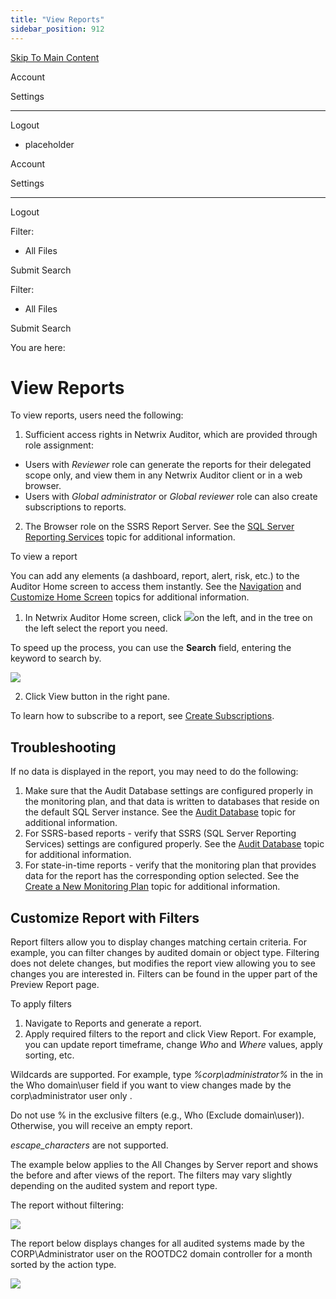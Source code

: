 ```yaml
---
title: "View Reports"
sidebar_position: 912
---
```


[Skip To Main Content](#)

Account

Settings

---

Logout

* placeholder

Account

Settings

---

Logout

Filter: 

* All Files

Submit Search

Filter: 

* All Files

Submit Search

You are here:

# View Reports

To view reports, users need the following:

1. Sufficient access rights in Netwrix Auditor, which are provided through role assignment:

* Users with *Reviewer* role can generate the reports for their delegated scope only, and view them in any Netwrix Auditor client or in a web browser.
* Users with *Global administrator* or *Global reviewer* role can also create subscriptions to reports.

2. The Browser role on the SSRS Report Server. See the [SQL Server Reporting Services](../../Requirements/SQLServerReportingService.htm "Configure SSRS Account") topic for additional information.

To view a report

You can add any elements (a dashboard, report, alert, risk, etc.) to the Auditor Home screen to access them instantly. See the [Navigation](../Navigation/Overview.htm "Navigation") and [Customize Home Screen](../Navigation/CustomizeHome.htm "Customize Home screen") topics for additional information.

1. In Netwrix Auditor Home screen, click ![](../static/img/Auditor/Images/Auditor/HomeScreen/Reports_tile.PNG)on the left, and in the tree on the left select the report you need.

To speed up the process, you can use the **Search** field, entering the keyword to search by.

[![](../static/img/Auditor/Images/Auditor/Report/SearchReports_thumb_0_0.png)](../../../Resources/Images/Auditor/Report/SearchReports.png)

2. Click View button in the right pane.

To learn how to subscribe to a report, see [Create Subscriptions](../Subscriptions/Create.htm "Create Subscriptions").

## Troubleshooting

If no data is displayed in the report, you may need to do the following:

1. Make sure that the Audit Database settings are configured properly in the monitoring plan, and that data is written to databases that reside on the default SQL Server instance. See the [Audit Database](../Settings/AuditDatabase) topic for additional information.
2. For SSRS-based reports - verify that SSRS (SQL Server Reporting Services) settings are configured properly. See the [Audit Database](../Settings/AuditDatabase.htm "Audit Database") topic for additional information.
3. For state-in-time reports - verify that the monitoring plan that provides data for the report has the corresponding option selected. See the [Create a New Monitoring Plan](../MonitoringPlans/Create.htm "Settings for Data Collection") topic for additional information.

## Customize Report with Filters

Report filters allow you to display changes matching certain criteria. For example, you can filter changes by audited domain or object type. Filtering does not delete changes, but modifies the report view allowing you to see changes you are interested in. Filters can be found in the upper part of the Preview Report page.

To apply filters

1. Navigate to Reports and generate a report.
2. Apply required filters to the report and click View Report. For example, you can update report timeframe, change *Who* and *Where* values, apply sorting, etc.

Wildcards are supported. For example, type *%corp\administrator%* in the in the Who domain\user field if you want to view changes made by the corp\administrator user only .

Do not use % in the exclusive filters (e.g., Who (Exclude domain\user)). Otherwise, you will receive an empty report.

*escape_characters* are not supported.

The example below applies to the All Changes by Server report and shows the before and after views of the report. The filters may vary slightly depending on the audited system and report type.

The report without filtering:

![](../static/img/Auditor/Images/Auditor/Report/AllChangesServer.png)

The report below displays changes for all audited systems made by the CORP\Administrator user on the ROOTDC2 domain controller for a month sorted by the action type.

![](../static/img/Auditor/Images/Auditor/Report/AllChangesServerFiltered.png)